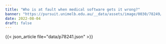 ```yaml
---
title: "Who is at fault when medical software gets it wrong?"
banner: "https://pursuit.unimelb.edu.au/__data/assets/image/0030/78249/Who-is-at-fault-when-medical-software-gets-it-wrong_835d9e8e-a664-407d-9a87-3fff4fc70289.jpg"
date: 2022-08-04
draft: false
---
```


{{< json_article file="data/p78241.json" >}}